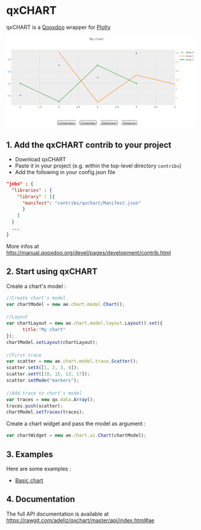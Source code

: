 # qxCHART

qxCHART is a [Qooxdoo](http://qooxdoo.org/) wrapper for [Plotly](https://plot.ly/javascript/)

![qxCHART](screenshot.png)

## 1. Add the qxCHART contrib to your project

* Download qxCHART
* Paste it in your project (e.g. within the top-level directory `contribs`)
* Add the following in your config.json file

```json
"jobs" : {
  "libraries" : {
    "library" : [{
      "manifest": "contribs/qxchart/Manifest.json"
      }
    ]
  }
  ...
}
```

More infos at http://manual.qooxdoo.org/devel/pages/development/contrib.html


## 2. Start using qxCHART

Create a chart's model :

```javascript
//Create chart's model
var chartModel = new ae.chart.model.Chart();
  
//Layout
var chartLayout = new ae.chart.model.layout.Layout().set({
	  title:"My chart"
});
chartModel.setLayout(chartLayout);

//First trace
var scatter = new ae.chart.model.trace.Scatter();
scatter.setX([1, 2, 3, 4]);
scatter.setY([10, 15, 13, 17]);
scatter.setMode("markers");

//Add trace to chart's model
var traces = new qx.data.Array();
traces.push(scatter);
chartModel.setTraces(traces);
```

Create a chart widget and pass the model as argument :

```javascript
var chartWidget = new ae.chart.ui.Chart(chartModel);
```

## 3. Examples

Here are some examples :
* [Basic chart](https://bl.ocks.org/adeliz/c4102cc7cb339acccfcfce4ae8007039)


## 4. Documentation

The full API documentation is available at https://rawgit.com/adeliz/qxchart/master/api/index.html#ae